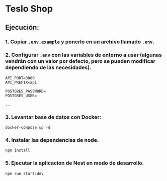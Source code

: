 # Teslo Shop

## Ejecución:

### 1. Copiar `.env.example` y ponerlo en un archivo llamado `.env`.

### 2. Configurar `.env` con las variables de entorno a usar (algunas vendrán con un valor por defecto, pero se pueden modificar dependiendo de las necesidades).

```
API_PORT=3000
API_PREFIX=api

POSTGRES_PASSWORD=
POSTGRES_USER=

...
```

### 3. Levantar base de datos con Docker:

```
docker-compose up -d
```

### 4. Instalar las dependencias de node.

```
npm install
```

### 5. Ejecutar la aplicación de Nest en modo de desarrollo.

```
npm run start:dev
```
